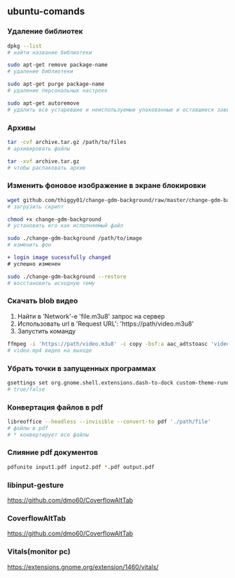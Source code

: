 ## ubuntu-comands
### Удаление библиотек
```sh
dpkg --list
# найти название библиотеки
```
```sh
sudo apt-get remove package-name
# удаление библиотеки
```
```sh
sudo apt-get purge package-name
# удаление персональных настроек
```
```sh
sudo apt-get autoremove
# удалить все устаревшие и неиспользуемые упакованные и оставшиеся зависимости
```

### Архивы<br>

```sh
tar -cvf archive.tar.gz /path/to/files
# архивировать файлы
```
```sh
tar -xvf archive.tar.gz
# чтобы распаковать архив 
```
### Изменить фоновое изображение в экране блокировки

```sh
wget github.com/thiggy01/change-gdm-background/raw/master/change-gdm-background
# загрузить скрипт
```

```sh
chmod +x change-gdm-background
# установить его как исполняемый файл
```
```sh
sudo ./change-gdm-background /path/to/image
# изменить фон
```
```diff
+ login image sucessfully changed
# успешно изменен
```
```sh
sudo ./change-gdm-background --restore
# восстановить исходную тему
```

### Скачать blob видео<br>
1. Найти в 'Network'-е 'file.m3u8' запрос на сервер 
2. Использовать url в 'Request URL': 'https://path/video.m3u8'
3. Запустить команду
```sh
ffmpeg -i 'https://path/video.m3u8' -c copy -bsf:a aac_adtstoasc 'video.mp4'
# video.mp4 видео на выходе
```

### Убрать точки в запущенных программах<br>
```sh
gsettings set org.gnome.shell.extensions.dash-to-dock custom-theme-running-dots 'false'
# true/false
```
### Конвертация файлов в pdf<br>
```sh
libreoffice --headless --invisible --convert-to pdf './path/file'
# файлы в pdf
# * конвертирует все файлы
```

### Слияние pdf документов<br>
```sh
pdfunite input1.pdf input2.pdf *.pdf output.pdf
```
### libinput-gesture<br>
https://github.com/dmo60/CoverflowAltTab

### CoverflowAltTab<br>
https://github.com/dmo60/CoverflowAltTab

### Vitals(monitor pc)<br>
https://extensions.gnome.org/extension/1460/vitals/
